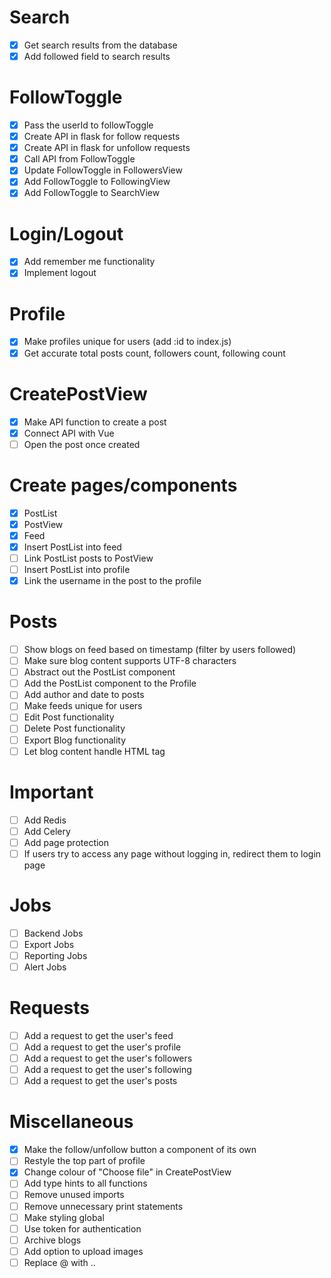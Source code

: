 # Search
- [x] Get search results from the database
- [x] Add followed field to search results

# FollowToggle
- [x] Pass the userId to followToggle
- [x] Create API in flask for follow requests
- [x] Create API in flask for unfollow requests
- [x] Call API from FollowToggle
- [x] Update FollowToggle in FollowersView
- [x] Add FollowToggle to FollowingView
- [x] Add FollowToggle to SearchView

# Login/Logout
- [x] Add remember me functionality
- [x] Implement logout

# Profile
- [x] Make profiles unique for users (add :id to index.js)
- [x] Get accurate total posts count, followers count, following count

# CreatePostView
- [x] Make API function to create a post
- [x] Connect API with Vue
- [ ] Open the post once created

# Create pages/components
- [x] PostList
- [x] PostView
- [x] Feed
- [x] Insert PostList into feed
- [ ] Link PostList posts to PostView
- [ ] Insert PostList into profile
- [x] Link the username in the post to the profile

# Posts
- [ ] Show blogs on feed based on timestamp (filter by users followed)
- [ ] Make sure blog content supports UTF-8 characters
- [ ] Abstract out the PostList component
- [ ] Add the PostList component to the Profile 
- [ ] Add author and date to posts
- [ ] Make feeds unique for users
- [ ] Edit Post functionality  
- [ ] Delete Post functionality
- [ ] Export Blog functionality
- [ ] Let blog content handle HTML tag

# Important
- [ ] Add Redis
- [ ] Add Celery
- [ ] Add page protection
- [ ] If users try to access any page without logging in, redirect them to login page

# Jobs
- [ ] Backend Jobs
- [ ] Export Jobs
- [ ] Reporting Jobs
- [ ] Alert Jobs

# Requests
- [ ] Add a request to get the user's feed
- [ ] Add a request to get the user's profile
- [ ] Add a request to get the user's followers
- [ ] Add a request to get the user's following
- [ ] Add a request to get the user's posts

# Miscellaneous
- [x] Make the follow/unfollow button a component of its own
- [ ] Restyle the top part of profile
- [x] Change colour of "Choose file" in CreatePostView
- [ ] Add type hints to all functions
- [ ] Remove unused imports
- [ ] Remove unnecessary print statements
- [ ] Make styling global
- [ ] Use token for authentication
- [ ] Archive blogs
- [ ] Add option to upload images
- [ ] Replace @ with ..
